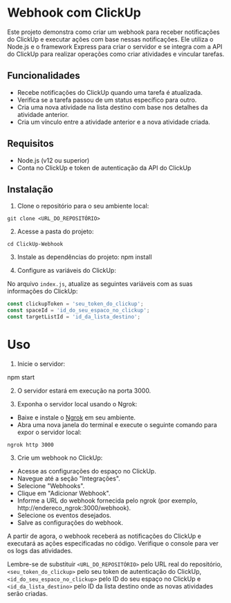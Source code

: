 # Webhook com ClickUp

Este projeto demonstra como criar um webhook para receber notificações do ClickUp e executar ações com base nessas notificações. Ele utiliza o Node.js e o framework Express para criar o servidor e se integra com a API do ClickUp para realizar operações como criar atividades e vincular tarefas.

## Funcionalidades

- Recebe notificações do ClickUp quando uma tarefa é atualizada.
- Verifica se a tarefa passou de um status específico para outro.
- Cria uma nova atividade na lista destino com base nos detalhes da atividade anterior.
- Cria um vínculo entre a atividade anterior e a nova atividade criada.

## Requisitos

- Node.js (v12 ou superior)
- Conta no ClickUp e token de autenticação da API do ClickUp

## Instalação

1. Clone o repositório para o seu ambiente local:

``git clone <URL_DO_REPOSITÓRIO>``

2. Acesse a pasta do projeto:

``cd ClickUp-Webhook``

3. Instale as dependências do projeto:
npm install

4. Configure as variáveis do ClickUp:

No arquivo `index.js`, atualize as seguintes variáveis com as suas informações do ClickUp:

```javascript
const clickupToken = 'seu_token_do_clickup';
const spaceId = 'id_do_seu_espaco_no_clickup';
const targetListId = 'id_da_lista_destino';
```
# Uso

1. Inicie o servidor:

npm start

2. O servidor estará em execução na porta 3000.

3. Exponha o servidor local usando o Ngrok:

- Baixe e instale o [Ngrok](https://ngrok.com/) em seu ambiente.
- Abra uma nova janela do terminal e execute o seguinte comando para expor o servidor local:

``ngrok http 3000``

3. Crie um webhook no ClickUp:

- Acesse as configurações do espaço no ClickUp.
- Navegue até a seção "Integrações".
- Selecione "Webhooks".
- Clique em "Adicionar Webhook".
- Informe a URL do webhook fornecida pelo ngrok (por exemplo, http://endereco_ngrok:3000/webhook).
- Selecione os eventos desejados.
- Salve as configurações do webhook.

A partir de agora, o webhook receberá as notificações do ClickUp e executará as ações especificadas no código. Verifique o console para ver os logs das atividades.

Lembre-se de substituir `<URL_DO_REPOSITÓRIO>` pelo URL real do repositório, `<seu_token_do_clickup>` pelo seu token de autenticação do ClickUp, `<id_do_seu_espaco_no_clickup>` pelo ID do seu espaço no ClickUp e `<id_da_lista_destino>` pelo ID da lista destino onde as novas atividades serão criadas.